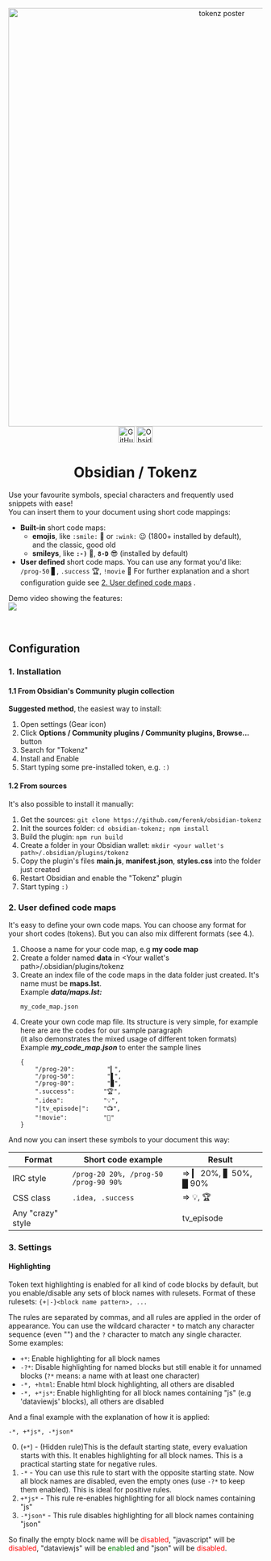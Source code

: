 <head>
  <link rel="canonical" href="https://obsidian-tokenz.ferenk.dev/" />
</head>
<div align="center" class="hide_on_gh-pages">
  <br>
  <a href="https://github.com/ferenk/obsidian-tokenz">
    <img alt="tokenz poster" src="https://ferenk.github.io/obsidian-tokenz/docs/img/tokenz_poster.jpg" width="830">
  </a>
</div>
<div>
</div>
<div style="text-align: center;">
<img alt="GitHub manifest version" src="https://img.shields.io/github/manifest-json/v/ferenk/obsidian-tokenz?style=flat&logo=github" height=32px>
<img alt="Obsidian downloads" src="https://img.shields.io/github/downloads/ferenk/obsidian-tokenz/main.js?style=flat&logo=obsidian" height=32px>
</div>
<div align="center" class="hide_on_gh-pages">
  <h1>Obsidian / Tokenz</h1>
</div>

Use your favourite symbols, special characters and frequently used snippets with ease!  
You can insert them to your document using short code mappings:

- **Built-in** short code maps:  
	- **emojis**, like ``:smile:`` 🙂 or ``:wink:`` 😉 (1800+ installed by default),  
		and the classic, good old  
	- **smileys**, like **``:-)``** 🙂, **``8-D``** 😎 (installed by default)
- **User defined** short code maps. You can use any format you'd like:
	``/prog-50``  ▋, ``.success`` 🏆,  ``!movie`` 🎥
	For further explanation and a short configuration guide see [2. User defined code maps](#2-user-defined-code-maps) .  

Demo video showing the features:<br>
<img align="center" src="https://github.com/user-attachments/assets/6e20d9ea-bb23-4082-ba0b-686987a4d989">
<br><br><br>
## Configuration

### 1. Installation
#### 1.1 From Obsidian's Community plugin collection
**Suggested method**, the easiest way to install:
1. Open settings (Gear icon)
2. Click **Options / Community plugins / Community plugins, Browse...** button
3. Search for "Tokenz"
4. Install and Enable
5. Start typing some pre-installed token, e.g. ``:)``
#### 1.2 From sources
It's also possible to install it manually:  
1. Get the sources: ``git clone https://github.com/ferenk/obsidian-tokenz``  
2. Init the sources folder: ``cd obsidian-tokenz; npm install``  
3. Build the plugin: ``npm run build``  
4. Create a folder in your Obsidian wallet: ``mkdir <your wallet's path>/.obsidian/plugins/tokenz``  
5. Copy the plugin's files **main.js**, **manifest.json**, **styles.css** into the folder just created  
6. Restart Obsidian and enable the "Tokenz" plugin  
7. Start typing ``:)``

### 2. User defined code maps
It's easy to define your own code maps. You can choose any format for your short codes (tokens). But you can also mix different formats (see 4.).  
1. Choose a name for your code map, e.g **my code map**  
2. Create a folder named **data** in <Your wallet's path>/.obsidian/plugins/tokenz
3. Create an index file of the code maps in the data folder just created. It's name must be **maps.lst**.  
   Example ***data/maps.lst:***
   ```
   my_code_map.json
   ```
4. Create your own code map file. Its structure is very simple, for example here are are the codes for our sample paragraph<br>(it also demonstrates the mixed usage of different token formats)  
   Example ***my_code_map.json*** to enter the sample lines
   ```
   {
       "/prog-20":         "▎",
       "/prog-50":         "▋",
       "/prog-80":         "▉",
       ".success":        "🏆",
       ".idea":           "💡",
       "|tv_episode|":    "📺",
       "!movie":          "🎥"
   }
   ```

And now you can insert these symbols to your document this way:

| Format            | Short code example                           |   Result               |
| ----------------- | -------------------------------------------- | ---------------------- |
| IRC style         | ``/prog-20 20%, /prog-50 /prog-90 90%``      | => ▎ 20%, ▋ 50%, █ 90% |
| CSS class         | ``.idea, .success``                          | => 💡, 🏆
| Any "crazy" style | <code>|tv_episode|</code>                    | => 📺                  |

### 3. Settings
#### Highlighting
Token text highlighting is enabled for all kind of code blocks by default, but you enable/disable any sets of block names with rulesets.
Format of these rulesets:
```{+|-}<block name pattern>, ...```

The rules are separated by commas, and all rules are applied in the order of appearance.
You can use the wildcard character ``*`` to match any character sequence (even "") and the ``?`` character to match any single character.
Some examples:

- ``+*``: Enable highlighting for all block names
- ``-?*``: Disable highlighting for named blocks but still enable it for unnamed blocks (``?*`` means: a name with at least one character)
- ``-*, +html``: Enable html block highlighting, all others are disabled
- ``-*, +*js*``: Enable highlighting for all block names containing "js" (e.g 'dataviewjs' blocks), all others are disabled

And a final example with the explanation of how it is applied:

``-*, +*js*, -*json*``

0. (``+*``) - (Hidden rule)This is the default starting state, every evaluation starts with this. It enables highlighting for all block names.
  This is a practical starting state for negative rules.
1. ``-*`` - You can use this rule to start with the opposite starting state. Now all block names are disabled, even the empty ones (use ``-?*`` to keep them enabled).
  This is ideal for positive rules.
2. ``+*js*`` - This rule re-enables highlighting for all block names containing "js"
3. ``-*json*`` - This rule disables highlighting for all block names containing "json"

So finally the empty block name will be <span style="color: red">disabled</span>, "javascript" will be <span style="color: red">disabled</span>, "dataviewjs" will be <span style="color: green">enabled</span> and "json" will be <span style="color: red">disabled</span>.
